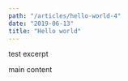 ```yaml
---
path: "/articles/hello-world-4"
date: "2019-06-13"
title: "Hello world"
---
```

test excerpt
<!--more-->
main content